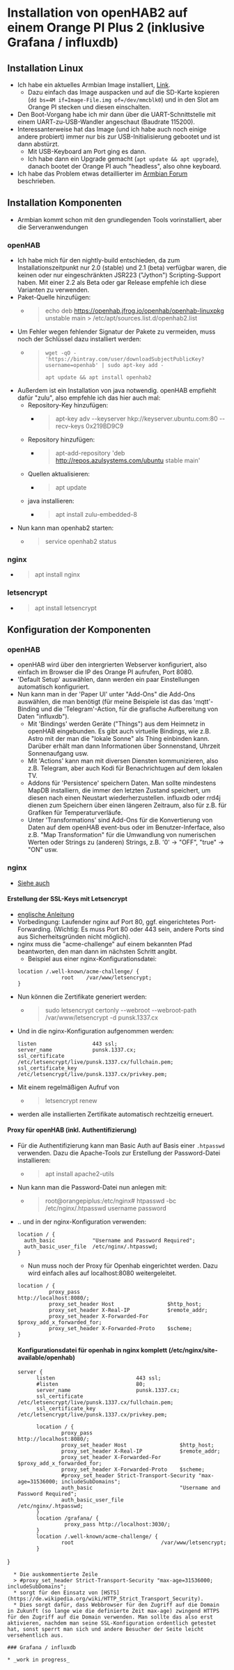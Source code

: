 # Installation von openHAB2 auf einem Orange PI Plus 2 (inklusive Grafana / influxdb)

## Installation Linux

* Ich habe ein aktuelles Armbian Image installiert, [Link](https://www.armbian.com/orange-pi-plus-2/).
  * Dazu einfach das Image auspacken und auf die SD-Karte kopieren (`dd bs=4M if=Image-File.img of=/dev/mmcblk0`) und in den Slot am Orange PI stecken und diesen einschalten.
* Den Boot-Vorgang habe ich mir dann über die UART-Schnittstelle mit einem UART-zu-USB-Wandler angeschaut (Baudrate 115200).
* Interessanterweise hat das Image (und ich habe auch noch einige andere probiert) immer nur bis zur USB-Initialisierung gebootet und ist dann abstürzt.
  * Mit USB-Keyboard am Port ging es dann.
  * Ich habe dann ein Upgrade gemacht (`apt update && apt upgrade`), danach bootet der Orange PI auch "headless", also ohne keyboard.
* Ich habe das Problem etwas detaillierter im [Armbian Forum](https://forum.armbian.com/index.php?/topic/5267-orange-pi-plus-2-headless-boot-not-possible-reboot-if-no-keyboard-is-connected/) beschrieben.


## Installation Komponenten

* Armbian kommt schon mit den grundlegenden Tools vorinstalliert, aber die Serveranwendungen 

### openHAB

* Ich habe mich für den nightly-build entschieden, da zum Installationszeitpunkt nur 2.0 (stable) und 2.1 (beta) verfügbar waren, die keinen oder nur eingeschränkten JSR223 ("Jython") Scripting-Support haben. Mit einer 2.2 als Beta oder gar Release empfehle ich diese Varianten zu verwenden.
* Paket-Quelle hinzufügen:
  * > echo deb https://openhab.jfrog.io/openhab/openhab-linuxpkg unstable main > /etc/apt/sources.list.d/openhab2.list
* Um Fehler wegen fehlender Signatur der Pakete zu vermeiden, muss noch der Schlüssel dazu installiert werden:
  * > `wget -qO - 'https://bintray.com/user/downloadSubjectPublicKey?username=openhab' | sudo apt-key add -`
    >
    > `apt update && apt install openhab2`
* Außerdem ist ein Installation von java notwendig. openHAB empfiehlt dafür "zulu", also empfehle ich das hier auch mal:
  * Repository-Key hinzufügen:
    * > apt-key adv --keyserver hkp://keyserver.ubuntu.com:80 --recv-keys 0x219BD9C9
  * Repository hinzufügen:
    * > apt-add-repository 'deb http://repos.azulsystems.com/ubuntu stable main'
  * Quellen aktualisieren:
    * > apt update
  * java installieren:
    * > apt install zulu-embedded-8
* Nun kann man openhab2 starten:
  * > service openhab2 status

### nginx
* > apt install nginx

### letsencrypt
* > apt install letsencrypt

## Konfiguration der Komponenten

### openHAB
* openHAB wird über den intergrierten Webserver konfiguriert, also einfach im Browser die IP des Orange PI aufrufen, Port 8080.
* 'Default Setup' auswählen, dann werden ein paar Einstellungen automatisch konfiguriert.
* Nun kann man in der 'Paper UI' unter "Add-Ons" die Add-Ons auswählen, die man benötigt (für meine Beispiele ist das das 'mqtt'-Binding und die 'Telegram'-Action, für die grafische Aufbereitung von Daten "influxdb").
  * Mit 'Bindings' werden Geräte ("Things") aus dem Heimnetz in openHAB eingebunden. Es gibt auch virtuelle Bindings, wie z.B. Astro mit der man die "lokale Sonne" als Thing einbinden kann. Darüber erhält man dann Informationen über Sonnenstand, Uhrzeit Sonnenaufgang usw.
  * Mit 'Actions' kann man mit diversen Diensten kommunizieren, also z.B. Telegram, aber auch Kodi für Benachrichtugen auf dem lokalen TV.
  * Addons für 'Persistence' speichern Daten. Man sollte mindestens MapDB installiern, die immer den letzten Zustand speichert, um diesen nach einen Neustart wiederherzustellen. influxdb oder rrd4j dienen zum Speichern über einen längeren Zeitraum, also für z.B. für Grafiken für Temperaturverläufe.
  * Unter 'Transformations' sind Add-Ons für die Konvertierung von Daten auf dem openHAB event-bus oder im Benutzer-Inferface, also z.B. "Map Transformation" für die Umwandlung von numerischen Werten oder Strings zu (anderen) Strings, z.B. '0' -> "OFF", "true" -> "ON" usw.
  
  
### nginx

* [Siehe auch](https://community.openhab.org/t/using-nginx-reverse-proxy-authentication-and-https/14542)

#### Erstellung der SSL-Keys mit Letsencrypt
* [englische Anleitung](https://www.digitalocean.com/community/tutorials/how-to-secure-nginx-with-let-s-encrypt-on-ubuntu-16-04)
* Vorbedingung: Laufender nginx auf Port 80, ggf. eingerichtetes Port-Forwarding. (Wichtig: Es muss Port 80 oder 443 sein, andere Ports sind aus Sicherheitsgründen nicht möglich).
* nginx muss die "acme-challenge" auf einem bekannten Pfad beantworten, den man dann im nächsten Schritt angibt.
  * Beispiel aus einer nginx-Konfigurationsdatei:
  ```
  location /.well-known/acme-challenge/ {
                root    /var/www/letsencrypt;
  }
  ```
* Nun können die Zertifikate generiert werden:
  * > sudo letsencrypt certonly --webroot  --webroot-path /var/www/letsencrypt -d punsk.1337.cx
* Und in die nginx-Konfiguration aufgenommen werden:
  ```
  listen                  443 ssl;        
  server_name             punsk.1337.cx;
  ssl_certificate         /etc/letsencrypt/live/punsk.1337.cx/fullchain.pem;
  ssl_certificate_key     /etc/letsencrypt/live/punsk.1337.cx/privkey.pem;
  ```
* Mit einem regelmäßigen Aufruf von
  * > letsencrypt renew
* werden alle installierten Zertifikate automatisch rechtzeitig erneuert. 


#### Proxy für openHAB (inkl. Authentifizierung)
* Für die Authentifizierung kann man Basic Auth auf Basis einer `.htpasswd` verwenden. Dazu die Apache-Tools zur Erstellung der Password-Datei installieren:
  * > apt install apache2-utils
* Nun kann man die Password-Datei nun anlegen mit:
  * > root@orangepiplus:/etc/nginx# htpasswd -bc /etc/nginx/.htpasswd username password
* .. und in der nginx-Konfiguration verwenden:
  ```
  location / {                
    auth_basic            "Username and Password Required";
    auth_basic_user_file  /etc/nginx/.htpasswd;
  }

  ```
  * Nun muss noch der Proxy für Openhab eingerichtet werden. Dazu wird einfach alles auf localhost:8080 weitergeleitet. 
  ```
  location / { 
            proxy_pass                            http://localhost:8080/;
            proxy_set_header Host                 $http_host;
            proxy_set_header X-Real-IP            $remote_addr;
            proxy_set_header X-Forwarded-For      $proxy_add_x_forwarded_for;
            proxy_set_header X-Forwarded-Proto    $scheme;
  }
  ```
  #### Konfigurationsdatei für openhab in nginx komplett (/etc/nginx/site-available/openhab)
  
  ```  
  server {
        listen                          443 ssl;
        #listen                         80;
        server_name                     punsk.1337.cx;
        ssl_certificate                 /etc/letsencrypt/live/punsk.1337.cx/fullchain.pem;
        ssl_certificate_key             /etc/letsencrypt/live/punsk.1337.cx/privkey.pem;

        location / {
                proxy_pass                            http://localhost:8080/;
                proxy_set_header Host                 $http_host;
                proxy_set_header X-Real-IP            $remote_addr;
                proxy_set_header X-Forwarded-For      $proxy_add_x_forwarded_for;
                proxy_set_header X-Forwarded-Proto    $scheme;
                #proxy_set_header Strict-Transport-Security "max-age=31536000; includeSubDomains";                                    
                auth_basic                            "Username and Password Required";
                auth_basic_user_file                  /etc/nginx/.htpasswd;
        }
        location /grafana/ {
                 proxy_pass http://localhost:3030/;
        }
        location /.well-known/acme-challenge/ {
                root                            /var/www/letsencrypt;
        }

}
```
  * Die auskommentierte Zeile
  > #proxy_set_header Strict-Transport-Security "max-age=31536000; includeSubDomains";
  * sorgt für den Einsatz von [HSTS](https://de.wikipedia.org/wiki/HTTP_Strict_Transport_Security).
  * Dies sorgt dafür, dass Webbrowser für den Zugriff auf die Domain in Zukunft (so lange wie die definierte Zeit max-age) zwingend HTTPS für den Zugriff auf die Domain verwenden. Man sollte das also erst aktivieren, nachdem man seine SSL-Konfiguration ordentlich getestet hat, sonst sperrt man sich und andere Besucher der Seite leicht versehentlich aus.

### Grafana / influxdb

* _work in progress_


  
  
